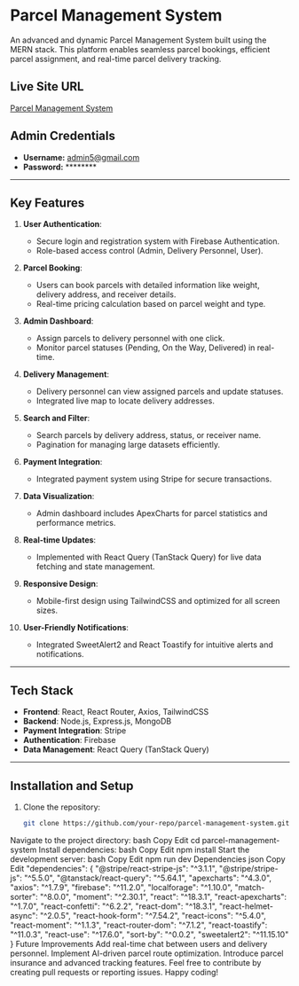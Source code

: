 # Parcel Management System

An advanced and dynamic Parcel Management System built using the MERN stack. This platform enables seamless parcel bookings, efficient parcel assignment, and real-time parcel delivery tracking.

## Live Site URL
[Parcel Management System](https://parceltrackr-24489.web.app/)

## Admin Credentials
- **Username:** admin5@gmail.com
- **Password:** ********

---

## Key Features

1. **User Authentication**:
   - Secure login and registration system with Firebase Authentication.
   - Role-based access control (Admin, Delivery Personnel, User).

2. **Parcel Booking**:
   - Users can book parcels with detailed information like weight, delivery address, and receiver details.
   - Real-time pricing calculation based on parcel weight and type.

3. **Admin Dashboard**:
   - Assign parcels to delivery personnel with one click.
   - Monitor parcel statuses (Pending, On the Way, Delivered) in real-time.

4. **Delivery Management**:
   - Delivery personnel can view assigned parcels and update statuses.
   - Integrated live map to locate delivery addresses.

5. **Search and Filter**:
   - Search parcels by delivery address, status, or receiver name.
   - Pagination for managing large datasets efficiently.

6. **Payment Integration**:
   - Integrated payment system using Stripe for secure transactions.

7. **Data Visualization**:
   - Admin dashboard includes ApexCharts for parcel statistics and performance metrics.

8. **Real-time Updates**:
   - Implemented with React Query (TanStack Query) for live data fetching and state management.

9. **Responsive Design**:
   - Mobile-first design using TailwindCSS and optimized for all screen sizes.

10. **User-Friendly Notifications**:
    - Integrated SweetAlert2 and React Toastify for intuitive alerts and notifications.

---

## Tech Stack

- **Frontend**: React, React Router, Axios, TailwindCSS
- **Backend**: Node.js, Express.js, MongoDB
- **Payment Integration**: Stripe
- **Authentication**: Firebase
- **Data Management**: React Query (TanStack Query)

---

## Installation and Setup

1. Clone the repository:
   ```bash
   git clone https://github.com/your-repo/parcel-management-system.git
Navigate to the project directory:
bash
Copy
Edit
cd parcel-management-system
Install dependencies:
bash
Copy
Edit
npm install
Start the development server:
bash
Copy
Edit
npm run dev
Dependencies
json
Copy
Edit
"dependencies": {
  "@stripe/react-stripe-js": "^3.1.1",
  "@stripe/stripe-js": "^5.5.0",
  "@tanstack/react-query": "^5.64.1",
  "apexcharts": "^4.3.0",
  "axios": "^1.7.9",
  "firebase": "^11.2.0",
  "localforage": "^1.10.0",
  "match-sorter": "^8.0.0",
  "moment": "^2.30.1",
  "react": "^18.3.1",
  "react-apexcharts": "^1.7.0",
  "react-confetti": "^6.2.2",
  "react-dom": "^18.3.1",
  "react-helmet-async": "^2.0.5",
  "react-hook-form": "^7.54.2",
  "react-icons": "^5.4.0",
  "react-moment": "^1.1.3",
  "react-router-dom": "^7.1.2",
  "react-toastify": "^11.0.3",
  "react-use": "^17.6.0",
  "sort-by": "^0.0.2",
  "sweetalert2": "^11.15.10"
}
Future Improvements
Add real-time chat between users and delivery personnel.
Implement AI-driven parcel route optimization.
Introduce parcel insurance and advanced tracking features.
Feel free to contribute by creating pull requests or reporting issues. Happy coding!